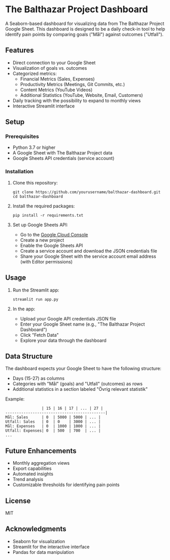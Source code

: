 # The Balthazar Project Dashboard

A Seaborn-based dashboard for visualizing data from The Balthazar Project Google Sheet. This dashboard is designed to be a daily check-in tool to help identify pain points by comparing goals ("Mål") against outcomes ("Utfall").

## Features

- Direct connection to your Google Sheet
- Visualization of goals vs. outcomes
- Categorized metrics:
  - Financial Metrics (Sales, Expenses)
  - Productivity Metrics (Meetings, Git Commits, etc.)
  - Content Metrics (YouTube Videos)
  - Additional Statistics (YouTube, Website, Email, Customers)
- Daily tracking with the possibility to expand to monthly views
- Interactive Streamlit interface

## Setup

### Prerequisites

- Python 3.7 or higher
- A Google Sheet with The Balthazar Project data
- Google Sheets API credentials (service account)

### Installation

1. Clone this repository:
   ```
   git clone https://github.com/yourusername/balthazar-dashboard.git
   cd balthazar-dashboard
   ```

2. Install the required packages:
   ```
   pip install -r requirements.txt
   ```

3. Set up Google Sheets API:
   - Go to the [Google Cloud Console](https://console.cloud.google.com/)
   - Create a new project
   - Enable the Google Sheets API
   - Create a service account and download the JSON credentials file
   - Share your Google Sheet with the service account email address (with Editor permissions)

## Usage

1. Run the Streamlit app:
   ```
   streamlit run app.py
   ```

2. In the app:
   - Upload your Google API credentials JSON file
   - Enter your Google Sheet name (e.g., "The Balthazar Project Dashboard")
   - Click "Fetch Data"
   - Explore your data through the dashboard

## Data Structure

The dashboard expects your Google Sheet to have the following structure:

- Days (15-27) as columns
- Categories with "Mål" (goals) and "Utfall" (outcomes) as rows
- Additional statistics in a section labeled "Övrig relevant statistik"

Example:
```
                | 15 | 16 | 17 | ... | 27 |
--------------------------------------------|
Mål: Sales      | 0  | 5000 | 5000 | ... |
Utfall: Sales   | 0  | 0    | 3000 | ... |
Mål: Expenses   | 0  | 1000 | 1000 | ... |
Utfall: Expenses| 0  | 500  | 700  | ... |
...
```

## Future Enhancements

- Monthly aggregation views
- Export capabilities
- Automated insights
- Trend analysis
- Customizable thresholds for identifying pain points

## License

MIT

## Acknowledgments

- Seaborn for visualization
- Streamlit for the interactive interface
- Pandas for data manipulation 